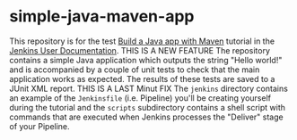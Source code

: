 # simple-java-maven-app

This repository is for the test
[Build a Java app with Maven](https://jenkins.io/doc/tutorials/build-a-java-app-with-maven/)
tutorial in the [Jenkins User Documentation](https://jenkins.io/doc/).
 THIS IS A NEW FEATURE
The repository contains a simple Java application which outputs the string
"Hello world!" and is accompanied by a couple of unit tests to check that the
main application works as expected. The results of these tests are saved to a
JUnit XML report.
THIS IS A LAST Minut FIX
The `jenkins` directory contains an example of the `Jenkinsfile` (i.e. Pipeline)
you'll be creating yourself during the tutorial and the `scripts` subdirectory
contains a shell script with commands that are executed when Jenkins processes
the "Deliver" stage of your Pipeline.

